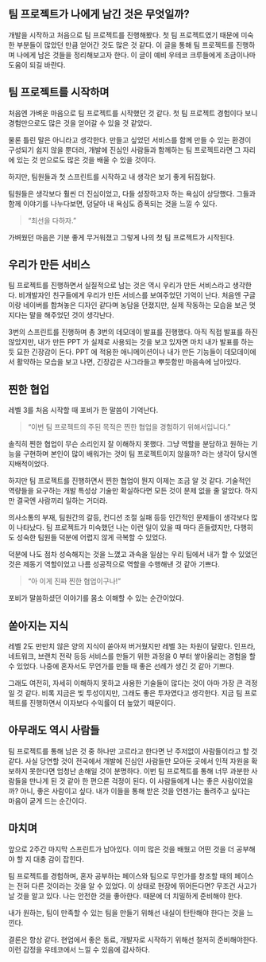## 팀 프로젝트가 나에게 남긴 것은 무엇일까?

개발을 시작하고 처음으로 팀 프로젝트를 진행해봤다. 첫 팀 프로젝트였기 때문에 미숙한 부분들이 많았던 만큼 얻어간 것도 많은 것 같다. 이 글을 통해 팀 프로젝트를 진행하며 나에게 남은 것들을 정리해보고자 한다. 이 글이 예비 우테코 크루들에게 조금이나마 도움이 되길 바란다.

## 팀 프로젝트를 시작하며

처음엔 가벼운 마음으로 팀 프로젝트를 시작했던 것 같다. 첫 팀 프로젝트 경험이다 보니 경험만으로도 많은 것을 얻어갈 수 있을 것 같았다.

물론 틀린 말은 아니라고 생각한다. 만들고 싶었던 서비스를 함께 만들 수 있는 환경이 구성되기 쉽지 않을 뿐더러, 개발에 진심인 사람들과 함께하는 팀 프로젝트라면 그 자리에 있는 것 만으로도 많은 것을 배울 수 있을 것이다.

하지만, 팀원들과 첫 스프린트를 시작하고 내 생각은 보기 좋게 뒤집혔다.

팀원들은 생각보다 훨씬 더 진심이었고, 다들 성장하고자 하는 욕심이 상당했다. 그들과 함께 이야기를 나누다보면, 덩달아 내 욕심도 증폭되는 것을 느낄 수 있다.

> “최선을 다하자.”
> 

가벼웠던 마음은 기분 좋게 무거워졌고 그렇게 나의 첫 팀 프로젝트가 시작된다.

## 우리가 만든 서비스

팀 프로젝트를 진행하면서 실질적으로 남는 것은 역시 우리가 만든 서비스라고 생각한다. 비개발자인 친구들에게 우리가 만든 서비스를 보여주었던 기억이 난다. 처음엔 구글이랑 네이버를 합쳐놓은 디자인 같다며 농담을 던졌지만, 실제 작동하는 모습을 보곤 멋지다는 말을 해주었던 것이 생각난다.

3번의 스프린트를 진행하며 총 3번의 데모데이 발표를 진행했다. 아직 직접 발표를 하진 않았지만, 내가 만든 PPT 가 실제로 사용되는 것을 보고 있자면 마치 내가 발표를 하는 듯 묘한 긴장감이 돈다. PPT 에 적용한 애니메이션이나 내가 만든 기능들이 데모데이에서 활약하는 모습을 보고 나면, 긴장감은 사그라들고 뿌듯함만 마음속에 남아있다.

## 찐한 협업

레벨 3를 처음 시작할 때 포비가 한 말씀이 기억난다.

> “이번 팀 프로젝트의 주된 목적은 찐한 협업을 경험하기 위해서입니다.”
> 

솔직히 찐한 협업이 무슨 소리인지 잘 이해하지 못했다. 그냥 역할을 분담하고 원하는 기능을 구현하며 본인이 많이 배워가는 것이 팀 프로젝트이지 않을까? 라는 생각이 당시엔 지배적이었다.

하지만 팀 프로젝트를 진행하면서 찐한 협업이 뭔지 이제는 조금 알 것 같다. 기술적인 역량들을 요구하는 개발 특성상 기술만 확실하다면 모든 것이 문제 없을 줄 알았다. 하지만 결국엔 사람끼리 일하는 거더라.

의사소통의 부재, 팀원간의 갈등, 컨디션 조절 실패 등등 인간적인 문제들이 생각보다 많이 나타났다. 팀 프로젝트가 미숙했던 나는 이런 일이 있을 때 마다 흔들렸지만, 다행히도 성숙한 팀원들 덕분에 어렵지 않게 극복할 수 있었다.

덕분에 나도 점차 성숙해지는 것을 느꼈고 과속을 일삼는 우리 팀에서 내가 할 수 있었던 것은 제동기 역할이었고 나름 성공적으로 역할을 수행해낸 것 같아 기쁘다.

> “아 이게 진짜 찐한 협업이구나!”
> 

포비가 말씀하셨던 이야기를 몸소 이해할 수 있는 순간이었다.

## 쏟아지는 지식

레벨 2도 만만치 않은 양의 지식이 쏟아져 버거웠지만 레벨 3는 차원이 달랐다. 인프라, 네트워크, 브랜치 전략 등등 서비스를 만들기 위한 과정을 0 부터 쌓아올리는 경험을 할 수 있었다. 나중에 혼자서도 무언가를 만들 때 좋은 선례가 생긴 것 같아 기쁘다.

그래도 여전히, 자세히 이해하지 못하고 사용한 기술들이 많다는 것이 아마 가장 큰 걱정일 것 같다. 비록 지금은 빚 투성이지만, 그래도 좋은 투자였다고 생각한다. 지금 팀 프로젝트를 진행하면서 이자보다 수익률이 더 높았기 때문이다.

## 아무래도 역시 사람들

팀 프로젝트를 통해 남은 것 중 하나만 고르라고 한다면 난 주저없이 사람들이라고 할 것 같다. 사실 당연할 것이 전국에서 개발에 진심인 사람들만 모아둔 곳에서 인적 자원을 확보하지 못한다면 엄청난 손해일 것이 분명하다. 이번 팀 프로젝트를 통해 너무 과분한 사람들을 만나게 된 것 같아 한 편으론 걱정이 된다. 이 사람들에게 나는 좋은 사람이었을까? 아니, 좋은 사람이고 싶다. 내가 이들을 통해 받은 것을 언젠가는 돌려주고 싶다는 마음이 굳게 드는 순간이다.

## 마치며

앞으로 2주간 마지막 스프린트가 남아있다. 이미 많은 것을 배웠고 어떤 것을 더 공부해야 할 지 대충 감이 잡힌다.

팀 프로젝트를 경험하며, 혼자 공부하는 페이스와 팀으로 무언가를 창조할 때의 페이스는 전혀 다른 것이라는 것을 알 수 있었다. 이 상태로 현장에 뛰어든다면? 무조건 사고가 날 것을 알고 있다. 나는 안전한 것을 좋아한다. 때문에 더 치밀하게 준비해야 한다.

내가 원하는, 팀이 만족할 수 있는 팀을 만들기 위해선 내실이 탄탄해야 한다는 것을 느낀다.

결론은 항상 같다. 현업에서 좋은 동료, 개발자로 시작하기 위해선 철저히 준비해야한다. 이런 감정을 우테코에서 느낄 수 있음에 감사하다.
